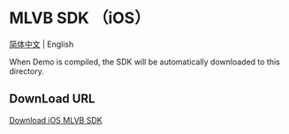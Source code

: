 # MLVB SDK （iOS）

[简体中文](README-zh_CN.md) | English

When Demo is compiled, the SDK will be automatically downloaded to this directory.

## DownLoad URL

[Download iOS MLVB SDK](https://liteav.sdk.qcloud.com/download/latest/TXLiteAVSDK_Live_iOS_latest.zip)
